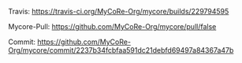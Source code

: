 Travis: https://travis-ci.org/MyCoRe-Org/mycore/builds/229794595 

Mycore-Pull: https://github.com/MyCoRe-Org/mycore/pull/false 

Commit: https://github.com/MyCoRe-Org/mycore/commit/2237b34fcbfaa591dc21debfd69497a84367a47b